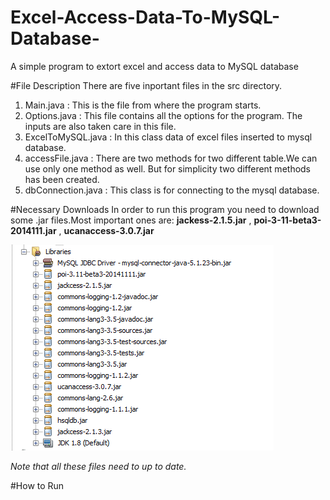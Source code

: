 # Excel-Access-Data-To-MySQL-Database-
A simple program to extort excel and access data to MySQL database

#File Description
There are five inportant files in the src directory.

  1. Main.java : This is the file from where the program starts.
  2. Options.java : This file contains all the options for the program. The inputs are also taken care in this file.
  3. ExcelToMySQL.java : In this class data of excel files inserted to mysql database.
  4. accessFile.java : There are two methods for two different table.We can use only one method as well. But for simplicity two different      methods has been created.
  5. dbConnection.java : This class is for connecting to the mysql database.

#Necessary Downloads
In order to run this program you need to download some .jar files.Most important ones are: **jackess-2.1.5.jar** , **poi-3-11-beta3-2014111.jar** , **ucanaccess-3.0.7.jar**

![download_jar image](downloads.png "This files needed to download")


*Note that all these files need to up to date.*

#How to Run



